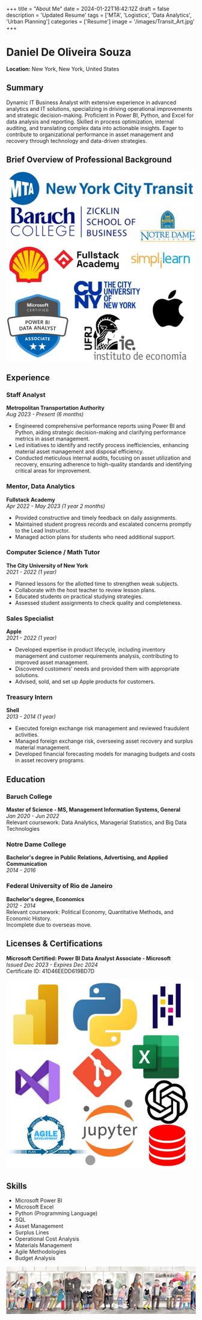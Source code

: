 +++
title = "About Me"
date = 2024-01-22T16:42:12Z
draft = false
description = 'Updated Resume'
tags = ['MTA', 'Logistics', 'Data Analytics', 'Urban Planning']
categories = ['Resume']
image = '/images/Transit_Art.jpg'
+++
# Daniel De Oliveira Souza
**Location:** New York, New York, United States

## Summary
Dynamic IT Business Analyst with extensive experience in advanced analytics and IT solutions, specializing in driving operational improvements and strategic decision-making. Proficient in Power BI, Python, and Excel for data analysis and reporting. Skilled in process optimization, internal auditing, and translating complex data into actionable insights. Eager to contribute to organizational performance in asset management and recovery through technology and data-driven strategies.

## Brief Overview of Professional Background
![Resume Logos](/images/Resume_Logos.jpg)

## Experience

### Staff Analyst
**Metropolitan Transportation Authority**  
*Aug 2023 - Present (6 months)*  
- Engineered comprehensive performance reports using Power BI and Python, aiding strategic decision-making and clarifying performance metrics in asset management.
- Led initiatives to identify and rectify process inefficiencies, enhancing material asset management and disposal efficiency.
- Conducted meticulous internal audits, focusing on asset utilization and recovery, ensuring adherence to high-quality standards and identifying critical areas for improvement.

### Mentor, Data Analytics
**Fullstack Academy**  
*Apr 2022 - May 2023 (1 year 2 months)*  
- Provided constructive and timely feedback on daily assignments.
- Maintained student progress records and escalated concerns promptly to the Lead Instructor.
- Managed action plans for students who need additional support.

### Computer Science / Math Tutor
**The City University of New York**  
*2021 - 2022 (1 year)*  
- Planned lessons for the allotted time to strengthen weak subjects.
- Collaborate with the host teacher to review lesson plans.
- Educated students on practical studying strategies.
- Assessed student assignments to check quality and completeness.

### Sales Specialist
**Apple**  
*2021 - 2022 (1 year)*  
- Developed expertise in product lifecycle, including inventory management and customer requirements analysis, contributing to improved asset management.
- Discovered customers' needs and provided them with appropriate solutions.
- Advised, sold, and set up Apple products for customers.

### Treasury Intern
**Shell**  
*2013 - 2014 (1 year)*  
- Executed foreign exchange risk management and reviewed fraudulent activities.
- Managed foreign exchange risk, overseeing asset recovery and surplus material management.
- Developed financial forecasting models for managing budgets and costs in asset recovery programs.

## Education

### Baruch College
**Master of Science - MS, Management Information Systems, General**  
*Jan 2020 - Jun 2022*  
Relevant coursework: Data Analytics, Managerial Statistics, and Big Data Technologies

### Notre Dame College
**Bachelor's degree in Public Relations, Advertising, and Applied Communication**  
*2014 - 2016*

### Federal University of Rio de Janeiro
**Bachelor's degree, Economics**  
*2012 - 2014*  
Relevant coursework: Political Economy, Quantitative Methods, and Economic History.  
Incomplete due to overseas move.

## Licenses & Certifications
**Microsoft Certified: Power BI Data Analyst Associate - Microsoft**  
*Issued Dec 2023 - Expires Dec 2024*  
Certificate ID: 41D46EEDD619BD7D

![Tech Stack](/images/Tech_Stack.jpg)

## Skills
- Microsoft Power BI
- Microsoft Excel
- Python (Programming Language)
- SQL
- Asset Management
- Surplus Lines
- Operational Cost Analysis
- Materials Management
- Agile Methodologies
- Budget Analysis

![Transit Art](/images/Transit_Art.jpg)
